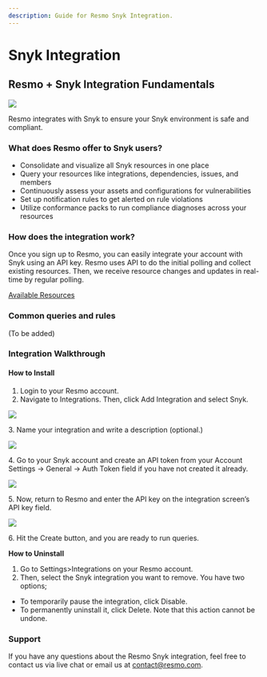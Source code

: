 ```yaml
---
description: Guide for Resmo Snyk Integration.
---
```


# Snyk Integration

## Resmo + Snyk Integration Fundamentals

![](../.gitbook/assets/synk-logo.png)

Resmo integrates with Snyk to ensure your Snyk environment is safe and compliant.

### What does Resmo offer to Snyk users?

* Consolidate and visualize all Snyk resources in one place
* Query your resources like integrations, dependencies, issues, and members
* Continuously assess your assets and configurations for vulnerabilities
* Set up notification rules to get alerted on rule violations
* Utilize conformance packs to run compliance diagnoses across your resources&#x20;

### How does the integration work?

Once you sign up to Resmo, you can easily integrate your account with Snyk using an API key. Resmo uses API to do the initial polling and collect existing resources. Then, we receive resource changes and updates in real-time by regular polling.

[Available Resources](https://docs.resmo.com/resources/snyk)

### Common queries and rules

(To be added)

### Integration Walkthrough

#### **How to Install**

1. Login to your Resmo account.
2. Navigate to Integrations. Then, click Add Integration and select Snyk.

![](<../.gitbook/assets/integrations (2).png>)

3\. Name your integration and write a description (optional.)

![](../.gitbook/assets/snyk.png)

4\.  Go to your Snyk account and create an API token from your Account Settings -> General -> Auth Token field if you have not created it already.

![](../.gitbook/assets/snyk-auth-token.png)

5\. Now, return to Resmo and enter the API key on the integration screen’s API key field.

![](../.gitbook/assets/snyk-api-key-field.png)

6\. Hit the Create button, and you are ready to run queries.

**How to Uninstall**

1. Go to Settings>Integrations on your Resmo account.&#x20;
2. Then, select the Snyk integration you want to remove. You have two options;

* To temporarily pause the integration, click Disable.
* To permanently uninstall it, click Delete. Note that this action cannot be undone.

### Support

If you have any questions about the Resmo Snyk integration, feel free to contact us via live chat or email us at contact@resmo.com.
